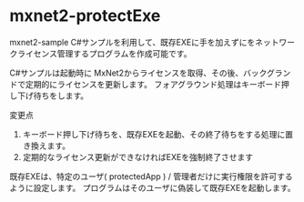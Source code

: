 # mxnet2-protectExe
mxnet2-sample C#サンプルを利用して、既存EXEに手を加えずにをネットワークライセンス管理するプログラムを作成可能です。

C#サンプルは起動時に MxNet2からライセンスを取得、その後、バックグランドで定期的にライセンスを更新します。
フォアグラウンド処理はキーボード押し下げ待ちをします。

変更点
1. キーボード押し下げ待ちを、既存EXEを起動、その終了待ちをする処理に置き換えます。
2. 定期的なライセンス更新ができなければEXEを強制終了させます

既存EXEは、特定のユーザ( protectedApp ) / 管理者だけに実行権限を許可するように設定します。
プログラムはそのユーザに偽装して既存EXEを起動します。


